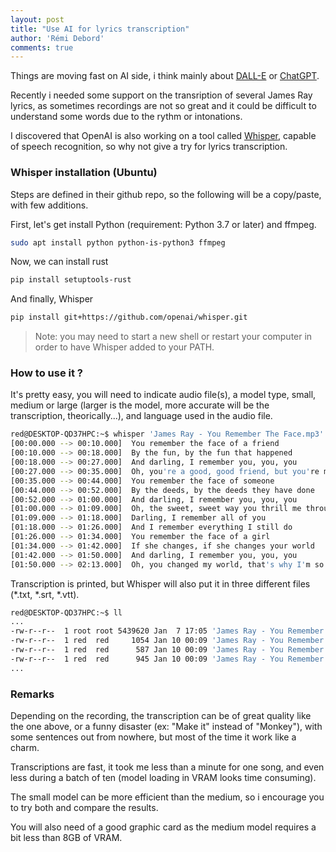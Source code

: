 ```yaml
---
layout: post
title: "Use AI for lyrics transcription"
author: 'Rémi Debord'
comments: true
---
```


Things are moving fast on AI side, i think mainly about [DALL-E](https://openai.com/dall-e-2/) or [ChatGPT](https://openai.com/blog/chatgpt/).

Recently i needed some support on the transription of several James Ray lyrics, as sometimes recordings are not so great and it could be difficult to understand some words due to the rythm or intonations.

I discovered that OpenAI is also working on a tool called [Whisper](https://openai.com/blog/whisper/), capable of speech recognition, so why not give a try for lyrics transcription.

### Whisper installation (Ubuntu)

Steps are defined in their github repo, so the following will be a copy/paste, with few additions.

First, let's get install Python (requirement: Python 3.7 or later) and ffmpeg.
```bash
sudo apt install python python-is-python3 ffmpeg
```
Now, we can install rust
```bash
pip install setuptools-rust
```
And finally, Whisper
```bash
pip install git+https://github.com/openai/whisper.git 
```
> Note: you may need to start a new shell or restart your computer in order to have Whisper added to your PATH.

### How to use it ?

It's pretty easy, you will need to indicate audio file(s), a model type, small, medium or large (larger is the model, more accurate will be the transcription, theorically...), and language used in the audio file.

```bash
red@DESKTOP-QD37HPC:~$ whisper 'James Ray - You Remember The Face.mp3' --model medium --language English
[00:00.000 --> 00:10.000]  You remember the face of a friend
[00:10.000 --> 00:18.000]  By the fun, by the fun that happened
[00:18.000 --> 00:27.000]  And darling, I remember you, you, you
[00:27.000 --> 00:35.000]  Oh, you're a good, good friend, but you're more a good lover too
[00:35.000 --> 00:44.000]  You remember the face of someone
[00:44.000 --> 00:52.000]  By the deeds, by the deeds they have done
[00:52.000 --> 01:00.000]  And darling, I remember you, you, you
[01:00.000 --> 01:09.000]  Oh, the sweet, sweet way you thrill me through and through
[01:09.000 --> 01:18.000]  Darling, I remember all of you
[01:18.000 --> 01:26.000]  And I remember everything I still do
[01:26.000 --> 01:34.000]  You remember the face of a girl
[01:34.000 --> 01:42.000]  If she changes, if she changes your world
[01:42.000 --> 01:50.000]  And darling, I remember you, you, you
[01:50.000 --> 02:13.000]  Oh, you changed my world, that's why I'm so in love with you
```

Transcription is printed, but Whisper will also put it in three different files (*.txt, *.srt, *.vtt).

```bash
red@DESKTOP-QD37HPC:~$ ll
...
-rw-r--r--  1 root root 5439620 Jan  7 17:05 'James Ray - You Remember The Face.mp3'
-rw-r--r--  1 red  red     1054 Jan 10 00:09 'James Ray - You Remember The Face.mp3.srt'
-rw-r--r--  1 red  red      587 Jan 10 00:09 'James Ray - You Remember The Face.mp3.txt'
-rw-r--r--  1 red  red      945 Jan 10 00:09 'James Ray - You Remember The Face.mp3.vtt'
...
```

### Remarks

Depending on the recording, the transcription can be of great quality like the one above, or a funny disaster (ex: "Make it" instead of "Monkey"), with some sentences out from nowhere, but most of the time it work like a charm.

Transcriptions are fast, it took me less than a minute for one song, and even less during a batch of ten (model loading in VRAM looks time consuming).

The small model can be more efficient than the medium, so i encourage you to try both and compare the results.

You will also need of a good graphic card as the medium model requires a bit less than 8GB of VRAM.